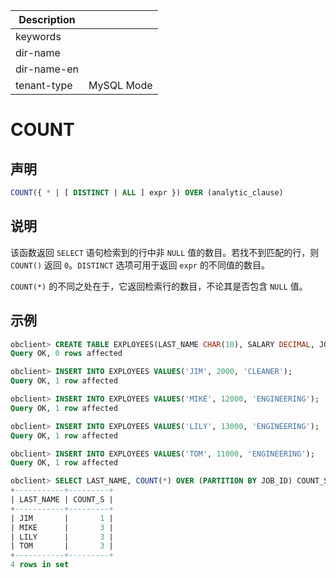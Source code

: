 | Description   |                 |
|---------------|-----------------|
| keywords      |                 |
| dir-name      |                 |
| dir-name-en   |                 |
| tenant-type   | MySQL Mode      |

# COUNT

## 声明

```sql
COUNT({ * | [ DISTINCT | ALL ] expr }) OVER (analytic_clause)
```

## 说明

该函数返回 `SELECT` 语句检索到的行中非 `NULL` 值的数目。若找不到匹配的行，则 `COUNT()` 返回 `0`。`DISTINCT` 选项可用于返回 `expr` 的不同值的数目。

`COUNT(*)` 的不同之处在于，它返回检索行的数目，不论其是否包含 `NULL` 值。

## 示例

```sql
obclient> CREATE TABLE EXPLOYEES(LAST_NAME CHAR(10), SALARY DECIMAL, JOB_ID CHAR(32));
Query OK, 0 rows affected

obclient> INSERT INTO EXPLOYEES VALUES('JIM', 2000, 'CLEANER');
Query OK, 1 row affected

obclient> INSERT INTO EXPLOYEES VALUES('MIKE', 12000, 'ENGINEERING');
Query OK, 1 row affected

obclient> INSERT INTO EXPLOYEES VALUES('LILY', 13000, 'ENGINEERING');
Query OK, 1 row affected

obclient> INSERT INTO EXPLOYEES VALUES('TOM', 11000, 'ENGINEERING');
Query OK, 1 row affected

obclient> SELECT LAST_NAME, COUNT(*) OVER (PARTITION BY JOB_ID) COUNT_S  FROM EXPLOYEES;
+-----------+---------+
| LAST_NAME | COUNT_S |
+-----------+---------+
| JIM       |       1 |
| MIKE      |       3 |
| LILY      |       3 |
| TOM       |       3 |
+-----------+---------+
4 rows in set
```
